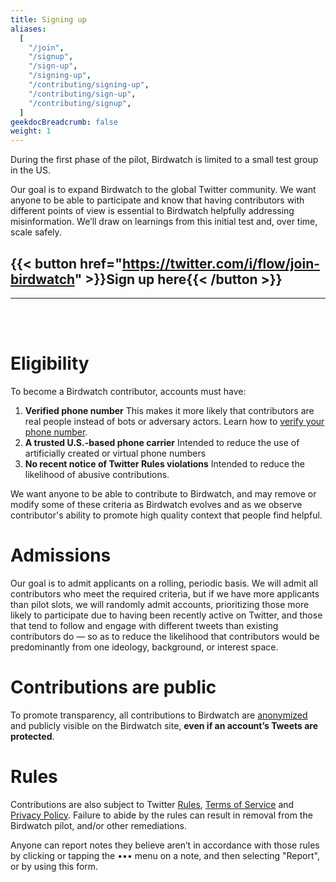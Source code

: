 ```yaml
---
title: Signing up
aliases:
  [
    "/join",
    "/signup",
    "/sign-up",
    "/signing-up",
    "/contributing/signing-up",
    "/contributing/sign-up",
    "/contributing/signup",
  ]
geekdocBreadcrumb: false
weight: 1
---
```


During the first phase of the pilot, Birdwatch is limited to a small test group in the US.

Our goal is to expand Birdwatch to the global Twitter community. We want anyone to be able to participate and know that having contributors with different points of view is essential to Birdwatch helpfully addressing misinformation. We’ll draw on learnings from this initial test and, over time, scale safely.

## {{< button href="https://twitter.com/i/flow/join-birdwatch" >}}Sign up here{{< /button >}}

---

<br>
<br>

# Eligibility

To become a Birdwatch contributor, accounts must have:

1.  <div>
    <strong>Verified phone number</strong>
    <label>This makes it more likely that contributors are real people instead of bots or adversary actors. Learn how to <a href="https://help.twitter.com/managing-your-account/how-to-add-a-phone-number-to-your-account">verify your phone number</a>.</label>
    </div>

2.  <div><strong>A trusted U.S.-based phone carrier</strong>
    <label>Intended to reduce the use of artificially created or virtual phone numbers</label>
    </div>

3.  <div><strong>No recent notice of Twitter Rules violations</strong>
    <label>Intended to reduce the likelihood of abusive contributions.</label>
    </div>

We want anyone to be able to contribute to Birdwatch, and may remove or modify some of these criteria as Birdwatch evolves and as we observe contributor's ability to promote high quality context that people find helpful.

# Admissions

Our goal is to admit applicants on a rolling, periodic basis. We will admit all contributors who meet the required criteria, but if we have more applicants than pilot slots, we will randomly admit accounts, prioritizing those more likely to participate due to having been recently active on Twitter, and those that tend to follow and engage with different tweets than existing contributors do — so as to reduce the likelihood that contributors would be predominantly from one ideology, background, or interest space.

# Contributions are public

To promote transparency, all contributions to Birdwatch are [anonymized](../aliases/) and publicly visible on the Birdwatch site, **even if an account’s Tweets are protected**.

# Rules

Contributions are also subject to Twitter [Rules](https://help.twitter.com/rules-and-policies/twitter-rules), [Terms of Service](https://twitter.com/tos) and [Privacy Policy](https://twitter.com/privacy). Failure to abide by the rules can result in removal from the Birdwatch pilot, and/or other remediations.

Anyone can report notes they believe aren’t in accordance with those rules by clicking or tapping the ••• menu on a note, and then selecting "Report", or by using this form.
